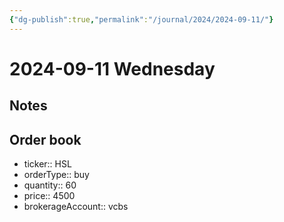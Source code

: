 ```yaml
---
{"dg-publish":true,"permalink":"/journal/2024/2024-09-11/"}
---
```


# 2024-09-11 Wednesday

## Notes

## Order book

- ticker:: HSL
- orderType:: buy
- quantity:: 60
- price:: 4500
- brokerageAccount:: vcbs
